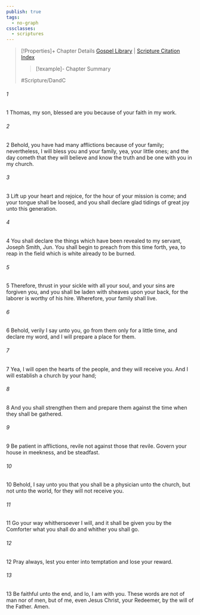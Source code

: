 ```yaml
---
publish: true
tags:
  - no-graph
cssclasses:
  - scriptures
---
```

>[!Properties]+ Chapter Details
>[Gospel Library](https://churchofjesuschrist.org/study/scriptures/dc-testament/dc/31?lang=eng)    |    [Scripture Citation Index](https://scriptures.byu.edu/#12e1f::c12e1f)
>>[!example]- Chapter Summary
>> 
> 
>
>#Scripture/DandC
###### 1
1 Thomas, my son, blessed are you because of your faith in my work.
###### 2
2 Behold, you have had many afflictions because of your family; nevertheless, I will bless you and your family, yea, your little ones; and the day cometh that they will believe and know the truth and be one with you in my church.
###### 3
3 Lift up your heart and rejoice, for the hour of your mission is come; and your tongue shall be loosed, and you shall declare glad tidings of great joy unto this generation.
###### 4
4 You shall declare the things which have been revealed to my servant, Joseph Smith, Jun. You shall begin to preach from this time forth, yea, to reap in the field which is white already to be burned.
###### 5
5 Therefore, thrust in your sickle with all your soul, and your sins are forgiven you, and you shall be laden with sheaves upon your back, for the laborer is worthy of his hire. Wherefore, your family shall live.
###### 6
6 Behold, verily I say unto you, go from them only for a little time, and declare my word, and I will prepare a place for them.
###### 7
7 Yea, I will open the hearts of the people, and they will receive you. And I will establish a church by your hand;
###### 8
8 And you shall strengthen them and prepare them against the time when they shall be gathered.
###### 9
9 Be patient in afflictions, revile not against those that revile. Govern your house in meekness, and be steadfast.
###### 10
10 Behold, I say unto you that you shall be a physician unto the church, but not unto the world, for they will not receive you.
###### 11
11 Go your way whithersoever I will, and it shall be given you by the Comforter what you shall do and whither you shall go.
###### 12
12 Pray always, lest you enter into temptation and lose your reward.
###### 13
13 Be faithful unto the end, and lo, I am with you. These words are not of man nor of men, but of me, even Jesus Christ, your Redeemer, by the will of the Father. Amen.
